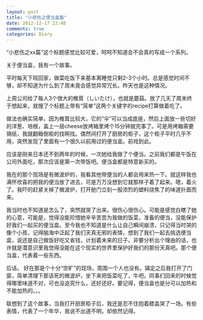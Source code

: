 ```yaml
---
layout: post
title: "小悲伤之便当盒篇"
date: 2012-12-17 22:40
comments: true
categories: Diary
---
```


“小悲伤之xx篇”这个标题感觉比较可爱，呵呵不知道会不会真的写成一个系列。

关于便当盒，我有一个故事。

平时每天下班回家，做菜吃饭下来基本离睡觉只剩2-3个小时。总是感觉时间不够，却不知道为什么到了周末竟会感觉异常冗长。昨天也是这种情况。

上周公司给了每人3个很大的椎茸（しいたけ），也就是蘑菇。放了几天了周末终于想起来，就搜了个标题上带有“简单”这两个关键字的recipe打算做着吃了。

做法也确实简单，因为椎茸比较大，它的“伞”可以当成底座，然后上面放一些切好的洋葱、培根，盖上一层cheese放烤箱里烤个15分钟就完事了。可是用烤箱需要锡纸，我就翻箱倒柜的找啊找。偶然间打开了厨房的柜子，这个柜子平时几乎不用，突然发现了里面有一个很久以前用过的便当盒。前戏到此。

应该是刚来日本还不到两年的时候，一次她给我做了个便当。之前我们都是午饭在公司外面吃，那次应该是第一次带饭吧。便当盒都是特意新买的。

我在的那个现场是有微波炉的，我看其他带便当的人都会用来热一下。就这样我也满怀欣喜的把我的便当放了进去，可是万万没想到它就那样子着了起来。嗯，着火了。我吓的赶紧关掉了微波炉，打开舱门立刻一股浓烈的塑料烧焦了的味道扑面而来。

我当时也不知道是怎么了，突然就哭了出来。很伤心很伤心。可能是感觉白瞎了她的心意，可能是，觉得没能珍惜她辛辛苦苦为我做的饭菜，准备的便当，没能保护好我们一起买的便当盒。至今我也不知道是什么让自己瞬间崩溃，只记得当时哭的像个小孩，记得脑海中泛起了我们天真无邪的表情，想到了我们一起去挑选便当盒，说还是自己做饭好吃又省钱，计划着未来的日子。非要分析出个理由的话，也许就是潜意识里我觉得没能在这个现实的世界里保护好我们的那份天真吧。那个便当盒，代表着一些东西。

后话。
好在那是个十分“空旷”的现场，周围一个人也没有。镇定之后我打开了门窗，简单清理下那该死的微波炉，坐下来把饭菜吃了，牛吧。同事们回来的时候觉得哪里味道不对，可也没追究什么，还好还好。要记得，便当盒也是分可以加热和不能加热的。。。

联想到了这个故事，当我打开厨房柜子后，我还是忍不住抱着膝盖哭了一场。有些表情，代表了一个年华，我说不出道不明，却依然记得。